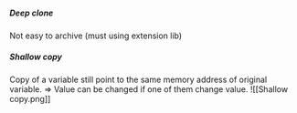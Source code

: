 ##### Deep clone 
Not easy to archive (must using extension lib)

##### Shallow copy 
Copy of a variable still point to the same memory address of original variable.
=> Value can be changed if one of them change value.
![[Shallow copy.png]]